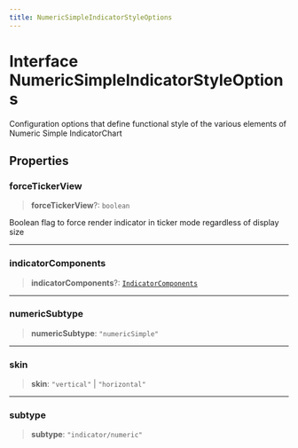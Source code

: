 ```yaml
---
title: NumericSimpleIndicatorStyleOptions
---
```


# Interface NumericSimpleIndicatorStyleOptions

Configuration options that define functional style of the various elements of Numeric Simple IndicatorChart

## Properties

### forceTickerView

> **forceTickerView**?: `boolean`

Boolean flag to force render indicator in ticker mode regardless of display size

***

### indicatorComponents

> **indicatorComponents**?: [`IndicatorComponents`](../type-aliases/type-alias.IndicatorComponents.md)

***

### numericSubtype

> **numericSubtype**: `"numericSimple"`

***

### skin

> **skin**: `"vertical"` \| `"horizontal"`

***

### subtype

> **subtype**: `"indicator/numeric"`
